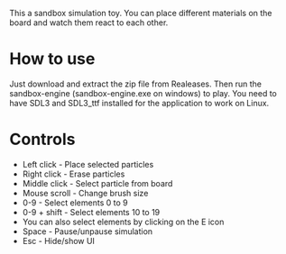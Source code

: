 This a sandbox simulation toy. You can place different materials on the board and watch them react to each other.

# How to use
Just download and extract the zip file from Realeases. Then run the sandbox-engine (sandbox-engine.exe on windows) to play. You need to have SDL3 and SDL3_ttf installed for the application to work on Linux.

# Controls
- Left click - Place selected particles
- Right click - Erase particles
- Middle click - Select particle from board
- Mouse scroll - Change brush size
- 0-9 - Select elements 0 to 9
- 0-9 + shift - Select elements 10 to 19
- You can also select elements by clicking on the E icon
- Space - Pause/unpause simulation
- Esc - Hide/show UI
